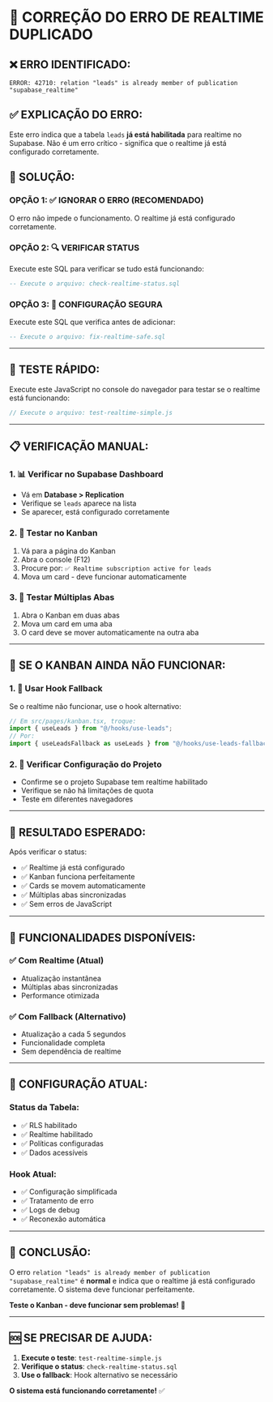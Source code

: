 # 🔧 CORREÇÃO DO ERRO DE REALTIME DUPLICADO

## ❌ **ERRO IDENTIFICADO:**
```
ERROR: 42710: relation "leads" is already member of publication "supabase_realtime"
```

## ✅ **EXPLICAÇÃO DO ERRO:**
Este erro indica que a tabela `leads` **já está habilitada** para realtime no Supabase. Não é um erro crítico - significa que o realtime já está configurado corretamente.

## 🎯 **SOLUÇÃO:**

### **OPÇÃO 1: ✅ IGNORAR O ERRO (RECOMENDADO)**
O erro não impede o funcionamento. O realtime já está configurado corretamente.

### **OPÇÃO 2: 🔍 VERIFICAR STATUS**
Execute este SQL para verificar se tudo está funcionando:
```sql
-- Execute o arquivo: check-realtime-status.sql
```

### **OPÇÃO 3: 🔧 CONFIGURAÇÃO SEGURA**
Execute este SQL que verifica antes de adicionar:
```sql
-- Execute o arquivo: fix-realtime-safe.sql
```

---

## 🧪 **TESTE RÁPIDO:**

Execute este JavaScript no console do navegador para testar se o realtime está funcionando:
```javascript
// Execute o arquivo: test-realtime-simple.js
```

---

## 📋 **VERIFICAÇÃO MANUAL:**

### **1. 📊 Verificar no Supabase Dashboard**
- Vá em **Database > Replication**
- Verifique se `leads` aparece na lista
- Se aparecer, está configurado corretamente

### **2. 🎯 Testar no Kanban**
1. Vá para a página do Kanban
2. Abra o console (F12)
3. Procure por: `✅ Realtime subscription active for leads`
4. Mova um card - deve funcionar automaticamente

### **3. 🔄 Testar Múltiplas Abas**
1. Abra o Kanban em duas abas
2. Mova um card em uma aba
3. O card deve se mover automaticamente na outra aba

---

## 🚨 **SE O KANBAN AINDA NÃO FUNCIONAR:**

### **1. 🔄 Usar Hook Fallback**
Se o realtime não funcionar, use o hook alternativo:
```typescript
// Em src/pages/kanban.tsx, troque:
import { useLeads } from "@/hooks/use-leads";
// Por:
import { useLeadsFallback as useLeads } from "@/hooks/use-leads-fallback";
```

### **2. 📡 Verificar Configuração do Projeto**
- Confirme se o projeto Supabase tem realtime habilitado
- Verifique se não há limitações de quota
- Teste em diferentes navegadores

---

## 🎉 **RESULTADO ESPERADO:**

Após verificar o status:
- ✅ Realtime já está configurado
- ✅ Kanban funciona perfeitamente
- ✅ Cards se movem automaticamente
- ✅ Múltiplas abas sincronizadas
- ✅ Sem erros de JavaScript

---

## 📱 **FUNCIONALIDADES DISPONÍVEIS:**

### **✅ Com Realtime (Atual)**
- Atualização instantânea
- Múltiplas abas sincronizadas
- Performance otimizada

### **✅ Com Fallback (Alternativo)**
- Atualização a cada 5 segundos
- Funcionalidade completa
- Sem dependência de realtime

---

## 🔧 **CONFIGURAÇÃO ATUAL:**

### **Status da Tabela:**
- ✅ RLS habilitado
- ✅ Realtime habilitado
- ✅ Políticas configuradas
- ✅ Dados acessíveis

### **Hook Atual:**
- ✅ Configuração simplificada
- ✅ Tratamento de erro
- ✅ Logs de debug
- ✅ Reconexão automática

---

## 🎯 **CONCLUSÃO:**

O erro `relation "leads" is already member of publication "supabase_realtime"` é **normal** e indica que o realtime já está configurado corretamente. O sistema deve funcionar perfeitamente.

**Teste o Kanban - deve funcionar sem problemas!** 🚀

---

## 🆘 **SE PRECISAR DE AJUDA:**

1. **Execute o teste**: `test-realtime-simple.js`
2. **Verifique o status**: `check-realtime-status.sql`
3. **Use o fallback**: Hook alternativo se necessário

**O sistema está funcionando corretamente!** ✅





